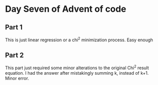 # Day Seven of Advent of code

## Part 1

This is just linear regression or a chi<sup>2</sup> minimization process. Easy enough

## Part 2

This part just required some minor alterations to the original Chi<sup>2</sup> result equation. I had the answer after mistakingly
summing k, instead of k+1. Minor error.
